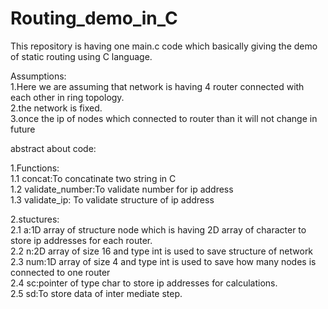 # Routing_demo_in_C
This repository is having one main.c code which basically giving the demo of static routing using C language.

Assumptions:
<br>
1.Here we are assuming that network is having 4 router connected with each other in ring topology.
<br>
2.the network is fixed.<br>
3.once the ip of nodes which connected to router than it will not change in future

abstract about code:

1.Functions:<br>
1.1 concat:To concatinate two string in C<br>
1.2 validate_number:To validate number for ip address<br>
1.3 validate_ip: To validate structure of ip address<br>

2.stuctures:<br>
2.1 a:1D array of structure node which is having 2D array of character to store ip addresses for each router.<br>
2.2 n:2D array of size 16 and type int is used to save structure of network<br>
2.3 num:1D array of size 4 and type int is used to save how many nodes is connected to one router<br>
2.4 sc:pointer of type char to store ip addresses for calculations.<br>
2.5 sd:To store data of inter mediate step.<br>
